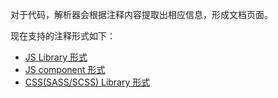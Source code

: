 对于代码，解析器会根据注释内容提取出相应信息，形成文档页面。

现在支持的注释形式如下：

* [JS Library 形式](#JS-Library)
* [JS component 形式](#JS-Component)
* [CSS(SASS/SCSS) Library 形式](#CSS-Library)
